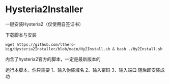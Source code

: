 # Hysteria2Installer
一键安装Hysteria2（仅使用自签证书）

下载脚本与安装
```
wget https://github.com/lthero-big/Hysteria2Installer/blob/main/Hy2Install.sh & bash ./Hy2Install.sh
```
内含了hysteria2官方的脚本，一定是最新版本的

运行本脚本，你只需要
1、输入伪装域名
2、输入密码
3、输入端口
随后即安装成功
